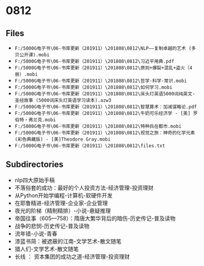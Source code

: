 # 0812

## Files

- `F:/5000G电子书\06-书库更新（201911）\201808\0812\NLP——复制卓越的艺术 (多贝公开课).mobi`
- `F:/5000G电子书\06-书库更新（201911）\201808\0812\习近平用典.pdf`
- `F:/5000G电子书\06-书库更新（201911）\201808\0812\原则+爆裂+混乱+盗火（4册）.mobi`
- `F:/5000G电子书\06-书库更新（201911）\201808\0812\哲学·科学·常识.mobi`
- `F:/5000G电子书\06-书库更新（201911）\201808\0812\如何学习.mobi`
- `F:/5000G电子书\06-书库更新（201911）\201808\0812\床头灯英语5000词纯英文-圣经故事 (5000词床头灯英语学习读本).azw3`
- `F:/5000G电子书\06-书库更新（201911）\201808\0812\智慧算术：加减谋略论.pdf`
- `F:/5000G电子书\06-书库更新（201911）\201808\0812\牛奶可乐经济学 - [美] 罗伯特・弗兰克.mobi`
- `F:/5000G电子书\06-书库更新（201911）\201808\0812\特种兵在都市.mobi`
- `F:/5000G电子书\06-书库更新（201911）\201808\0812\视觉之旅：神奇的化学元素(彩色典藏版) - [美]Theodore Gray.mobi`
- `F:/5000G电子书\06-书库更新（201911）\201808\0812\files.txt`

## Subdirectories

- nlp四大原始手稿
- 不落俗套的成功：最好的个人投资方法-经济管理-投资理财
- 从Python开始学编程-计算机-软硬件开发
- 在耶鲁精进-经济管理-企业家-企业管理
- 夜光的阶梯（精制精排）-小说-悬疑推理
- 帝国往事（605—758）：隋唐大繁华背后的暗伤-历史传记-普及读物
- 战争的悲悯-历史传记-普及读物
- 流年错-小说-青春
- 漆蓝书简：被遮蔽的江南-文学艺术-散文随笔
- 猎人们-文学艺术-散文随笔
- 长线 ： 资本集团的成功之道-经济管理-投资理财
